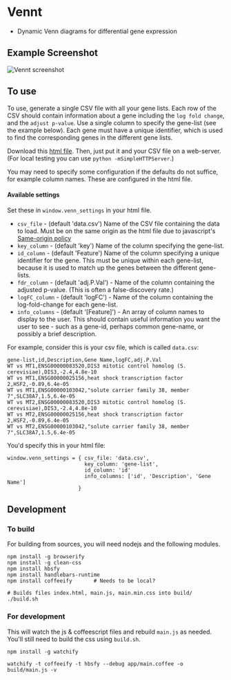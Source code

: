 # Vennt

* Dynamic Venn diagrams for differential gene expression

## Example Screenshot

![Vennt screenshot](http://drpowell.github.io/vennt/images/screenshot-1.png)

## To use

To use, generate a single CSV file with all your gene lists.  Each row of the CSV should contain information about a gene including the `log fold change`, and the `adjust p-value`.  Use a single column to specify the gene-list (see the example below).  Each gene must have a unique identifier, which is used to find the corresponding genes in the different gene lists.

Download this <a href='http://drpowell.github.io/vennt/example/template.html'>html file</a>.  Then, just put it and your CSV file on a web-server.  (For local testing you can use `python -mSimpleHTTPServer`.)

You may need to specify some configuration if the defaults do not suffice, for example column names.  These are configured in the html file.

#### Available settings

Set these in `window.venn_settings` in your html file.

* `csv_file`  - (default 'data.csv') Name of the CSV file containing the data to load.  Must be on the same origin as the html file due to javascript's [Same-origin policy](http://en.wikipedia.org/wiki/Same-origin_policy) 
* `key_column` - (default 'key') Name of the column specifying the gene-list.
* `id_column` - (default 'Feature') Name of the column specifying a unique identifier for the gene.  This must be unique within each gene-list, because it is used to match up the genes between the different gene-lists.
* `fdr_column` - (default 'adj.P.Val') - Name of the column containing the adjusted p-value.  (This is often a false-discovery rate.)
* `logFC_column` - (default 'logFC') - Name of the column containing the log-fold-change for each gene-list.
* `info_columns` - (default '[Feature]') - An array of column names to display to the user.  This should contain useful information you want the user to see - such as a gene-id, perhaps common gene-name, or possibly a brief description.

For example, consider this is your csv file, which is called `data.csv`:

    gene-list,id,Description,Gene Name,logFC,adj.P.Val
    WT vs MT1,ENSG00000083520,DIS3 mitotic control homolog (S. cerevisiae),DIS3,-2.4,4.8e-10
    WT vs MT1,ENSG00000025156,heat shock transcription factor 2,HSF2,-0.89,6.4e-05
    WT vs MT1,ENSG00000103042,"solute carrier family 38, member 7",SLC38A7,1.5,6.4e-05
    WT vs MT2,ENSG00000083520,DIS3 mitotic control homolog (S. cerevisiae),DIS3,-2.4,4.8e-10
    WT vs MT2,ENSG00000025156,heat shock transcription factor 2,HSF2,-0.89,6.4e-05
    WT vs MT2,ENSG00000103042,"solute carrier family 38, member 7",SLC38A7,1.5,6.4e-05

You'd specify this in your html file:

    window.venn_settings = { csv_file: 'data.csv',
                             key_column: 'gene-list',
                             id_column: 'id'
                             info_columns: ['id', 'Description', 'Gene Name']
                           }


## Development

### To build 
For building from sources, you will need nodejs and the following modules.

    npm install -g browserify
    npm install -g clean-css
    npm install hbsfy
    npm install handlebars-runtime
    npm install coffeeify       # Needs to be local?

    # Builds files index.html, main.js, main.min.css into build/
    ./build.sh

### For development
This will watch the js & coffeescript files and rebuild `main.js` as needed.  You'll still need to build the css using `build.sh`.

    npm install -g watchify

    watchify -t coffeeify -t hbsfy --debug app/main.coffee -o build/main.js -v


